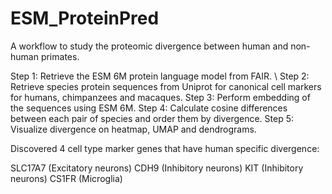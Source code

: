 # ESM_ProteinPred

A workflow to study the proteomic divergence between human and non-human primates.

Step 1: Retrieve the ESM 6M protein language model from FAIR. \\
Step 2: Retrieve species protein sequences from Uniprot for canonical cell markers for humans, chimpanzees and macaques.
Step 3: Perform embedding of the sequences using ESM 6M.
Step 4: Calculate cosine differences between each pair of species and order them by divergence.
Step 5: Visualize divergence on heatmap, UMAP and dendrograms.

Discovered 4 cell type marker genes that have human specific divergence:

SLC17A7 (Excitatory neurons)
CDH9 (Inhibitory neurons)
KIT (Inhibitory neurons)
CS1FR (Microglia)
